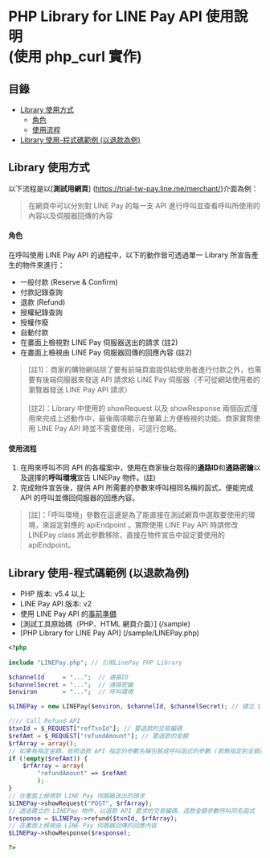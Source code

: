 # PHP Library for LINE Pay API 使用說明<br> (使用 php_curl 實作)

## 目錄
* [Library 使用方式](#library-使用方式)
  * [角色](#角色)
  * [使用流程](#使用流程)
* [Library 使用-程式碼範例 (以退款為例)](#library-使用-程式碼範例-以退款為例)

## Library 使用方式
以下流程是以[**測試用網頁**] (https://trial-tw-pay.line.me/merchant/)介面為例：
> 在網頁中可以分別對 LINE Pay 的每一支 API 進行呼叫並查看呼叫所使用的內容以及伺服器回傳的內容

#### 角色
在呼叫使用 LINE Pay API 的過程中，以下的動作皆可透過單一 Library 所宣告產生的物件來進行：
* 一般付款 (Reserve & Confirm)
* 付款記錄查詢
* 退款 (Refund)
* 授權紀錄查詢
* 授權作廢
* 自動付款
* 在畫面上檢視對 LINE Pay 伺服器送出的請求 (註2)
* 在畫面上檢視由 LINE Pay 伺服器回傳的回應內容 (註2)

> [註1]：商家的購物網站除了要有前端頁面提供給使用者進行付款之外，也需要有後端伺服器來發送 API 請求給 LINE Pay 伺服器（不可從網站使用者的瀏覽器發送 LINE Pay API 請求） 
<br><br>
> [註2]：Library 中使用的 showRequest 以及 showResponse 兩個函式僅用來完成上述動作中，最後兩項顯示在螢幕上方便檢視的功能。商家實際使用 LINE Pay API 時並不需要使用，可逕行忽略。

#### 使用流程
1. 在用來呼叫不同 API 的各檔案中，使用在商家後台取得的**通路ID**和**通路密鑰**以及選擇的**呼叫環境**宣告 LINEPay 物件。(註)
2. 完成物件宣告後，提供 API 所需要的參數來呼叫相同名稱的函式，便能完成 API 的呼叫並傳回伺服器的回應內容。

> [註]：「呼叫環境」參數在這邊是為了能直接在測試網頁中選取要使用的環境，來設定對應的 apiEndpoint 。實際使用 LINE Pay API 時請修改 LINEPay class 將此參數移除，直接在物件宣告中設定要使用的 apiEndpoint。

## Library 使用-程式碼範例 (以退款為例)
* PHP 版本: v5.4 以上
* LINE Pay API 版本: v2
* 使用 LINE Pay API 的[事前準備](/README.md)
* [測試工具原始碼（PHP、HTML 網頁介面）] (/sample)
* [PHP Library for LINE Pay API] (/sample/LINEPay.php)

``` php
<?php
    
include "LINEPay.php"; // 引用LinePay PHP Library

$channelId     = "...";  // 通路ID
$channelSecret = "...";  // 通路密鑰
$environ       = "...";  // 呼叫環境

$LINEPay = new LINEPay($environ, $channelId, $channelSecret); // 建立 LINEPay 物件

//// Call Refund API
$txnId = $_REQUEST["refTxnId"]; // 要退款的交易編碼
$refAmt = $_REQUEST["refundAmount"]; // 要退款的金額
$rfArray = array(); 
// 如果有指定金額，依照退款 API 指定的參數名稱包裝成呼叫函式的參數 (若無指定則全額退費)
if (!empty($refAmt)) { 
	$rfArray = array(
		"refundAmount" => $refAmt 
		);
}
// 在畫面上檢視對 LINE Pay 伺服器送出的請求
$LINEPay->showRequest("POST", $rfArray);
// 透過建立的 LINEPay 物件，以退款 API 要求的交易編碼、退款金額參數呼叫同名函式
$response = $LINEPay->refund($txnId, $rfArray);
// 在畫面上檢視由 LINE Pay 伺服器回傳的回應內容
$LINEPay->showResponse($response);

?>
```
